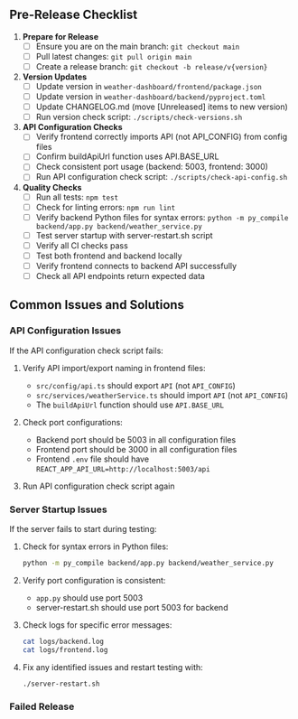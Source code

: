 ## Pre-Release Checklist

1. **Prepare for Release**
   - [ ] Ensure you are on the main branch: `git checkout main`
   - [ ] Pull latest changes: `git pull origin main`
   - [ ] Create a release branch: `git checkout -b release/v{version}`

2. **Version Updates**
   - [ ] Update version in `weather-dashboard/frontend/package.json`
   - [ ] Update version in `weather-dashboard/backend/pyproject.toml`
   - [ ] Update CHANGELOG.md (move [Unreleased] items to new version)
   - [ ] Run version check script: `./scripts/check-versions.sh`

3. **API Configuration Checks**
   - [ ] Verify frontend correctly imports API (not API_CONFIG) from config files
   - [ ] Confirm buildApiUrl function uses API.BASE_URL
   - [ ] Check consistent port usage (backend: 5003, frontend: 3000)
   - [ ] Run API configuration check script: `./scripts/check-api-config.sh`

4. **Quality Checks**
   - [ ] Run all tests: `npm test`
   - [ ] Check for linting errors: `npm run lint`
   - [ ] Verify backend Python files for syntax errors: `python -m py_compile backend/app.py backend/weather_service.py`
   - [ ] Test server startup with server-restart.sh script
   - [ ] Verify all CI checks pass
   - [ ] Test both frontend and backend locally
   - [ ] Verify frontend connects to backend API successfully
   - [ ] Check all API endpoints return expected data

## Common Issues and Solutions

### API Configuration Issues

If the API configuration check script fails:

1. Verify API import/export naming in frontend files:
   - `src/config/api.ts` should export `API` (not `API_CONFIG`)
   - `src/services/weatherService.ts` should import `API` (not `API_CONFIG`)
   - The `buildApiUrl` function should use `API.BASE_URL`

2. Check port configurations:
   - Backend port should be 5003 in all configuration files
   - Frontend port should be 3000 in all configuration files
   - Frontend `.env` file should have `REACT_APP_API_URL=http://localhost:5003/api`

3. Run API configuration check script again

### Server Startup Issues

If the server fails to start during testing:

1. Check for syntax errors in Python files:

   ```bash
   python -m py_compile backend/app.py backend/weather_service.py
   ```

2. Verify port configuration is consistent:
   - `app.py` should use port 5003
   - server-restart.sh should use port 5003 for backend

3. Check logs for specific error messages:

   ```bash
   cat logs/backend.log
   cat logs/frontend.log
   ```

4. Fix any identified issues and restart testing with:

   ```bash
   ./server-restart.sh
   ```

### Failed Release
